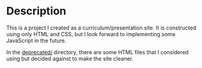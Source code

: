 # Description

This is a project I created as a curriculum/presentation site. It is constructed using only HTML and CSS, but I look forward to implementing some JavaScript in the future.

In the [deprecated/](/deprecated/) directory, there are some HTML files that I considered using but decided against to make the site cleaner.
